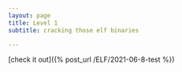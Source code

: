 ```yaml
---
layout: page
title: Level 1
subtitle: cracking those elf binaries

---
```



[check it out]({% post_url /ELF/2021-06-8-test %})


